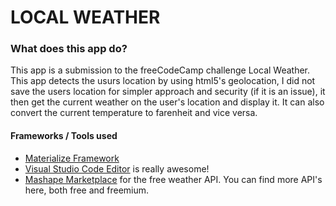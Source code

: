 # LOCAL WEATHER

### What does this app do?

This app is a submission to the freeCodeCamp challenge Local Weather. This app detects the usurs location by using html5's geolocation, I did not save the users location for simpler approach and security (if it is an issue), it then get the current weather on the user's location and display it. It can also convert the current temperature to farenheit and vice versa.

#### Frameworks / Tools used

* [Materialize Framework](http://materializecss.com/)
* [Visual Studio Code Editor](https://code.visualstudio.com/) is really awesome!
* [Mashape Marketplace](https://market.mashape.com) for the free weather API. You can find more API's here, both free and freemium.

